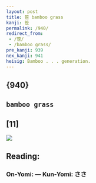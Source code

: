 ```yaml
---
layout: post
title: 笹 bamboo grass
kanji: 笹
permalink: /940/
redirect_from:
 - /笹/
 - /bamboo grass/
pre_kanji: 939
nex_kanji: 941
heisig: Bamboo . . . generation.
---
```


## {940}

## `bamboo grass`

## [11]

<div class="stroke"><img src="E7ACB9.png" /></div>

## Reading:

### On-Yomi:  &mdash; Kun-Yomi: ささ
